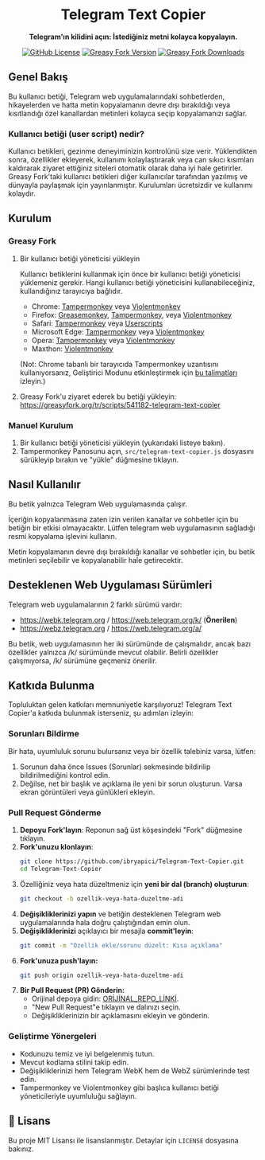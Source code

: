 <div align="center">

# Telegram Text Copier

**Telegram'ın kilidini açın: İstediğiniz metni kolayca kopyalayın.**

[![GitHub License](https://img.shields.io/github/license/ibryapici/telegram-text-copier)](./LICENSE)
[![Greasy Fork Version](https://img.shields.io/greasyfork/v/446342-telegram-text-copier)](https://greasyfork.org/tr/scripts/541182-telegram-text-copier)
[![Greasy Fork Downloads](https://img.shields.io/greasyfork/dt/446342-telegram-text-copier)](https://greasyfork.org/tr/scripts/541182-telegram-text-copier)

</div>

## Genel Bakış

Bu kullanıcı betiği, Telegram web uygulamalarındaki sohbetlerden, hikayelerden ve hatta metin kopyalamanın devre dışı bırakıldığı veya kısıtlandığı özel kanallardan metinleri kolayca seçip kopyalamanızı sağlar.

### Kullanıcı betiği (user script) nedir?

Kullanıcı betikleri, gezinme deneyiminizin kontrolünü size verir. Yüklendikten sonra, özellikler ekleyerek, kullanımı kolaylaştırarak veya can sıkıcı kısımları kaldırarak ziyaret ettiğiniz siteleri otomatik olarak daha iyi hale getirirler. Greasy Fork'taki kullanıcı betikleri diğer kullanıcılar tarafından yazılmış ve dünyayla paylaşmak için yayınlanmıştır. Kurulumları ücretsizdir ve kullanımı kolaydır.

## Kurulum

### Greasy Fork

1.  Bir kullanıcı betiği yöneticisi yükleyin

    Kullanıcı betiklerini kullanmak için önce bir kullanıcı betiği yöneticisi yüklemeniz gerekir. Hangi kullanıcı betiği yöneticisini kullanabileceğiniz, kullandığınız tarayıcıya bağlıdır.

    - Chrome: [Tampermonkey](https://chrome.google.com/webstore/detail/tampermonkey/dhdgffkkebhmkfjojejmpbldmpobfkfo) veya [Violentmonkey](https://chrome.google.com/webstore/detail/violent-monkey/jinjaccalgkegednnccohejagnlnfdag)
    - Firefox: [Greasemonkey](https://addons.mozilla.org/firefox/addon/greasemonkey/), [Tampermonkey](https://addons.mozilla.org/firefox/addon/tampermonkey/), veya [Violentmonkey](https://addons.mozilla.org/firefox/addon/violentmonkey/)
    - Safari: [Tampermonkey](https://chrome.google.com/webstore/detail/tampermonkey/dhdgffkkebhmkfjojejmpbldmpobfkfo) veya [Userscripts](https://apps.apple.com/app/userscripts/id1463298887)
    - Microsoft Edge: [Tampermonkey](https://chrome.google.com/webstore/detail/tampermonkey/dhdgffkkebhmkfjojejmpbldmpobfkfo) veya [Violentmonkey](https://chrome.google.com/webstore/detail/violent-monkey/jinjaccalgkegednnccohejagnlnfdag)
    - Opera: [Tampermonkey](https://chrome.google.com/webstore/detail/tampermonkey/dhdgffkkebhmkfjojejmpbldmpobfkfo) veya [Violentmonkey](https://chrome.google.com/webstore/detail/violent-monkey/jinjaccalgkegednnccohejagnlnfdag)
    - Maxthon: [Violentmonkey](https://chrome.google.com/webstore/detail/violent-monkey/jinjaccalgkegednnccohejagnlnfdag)

    (Not: Chrome tabanlı bir tarayıcıda Tampermonkey uzantısını kullanıyorsanız, Geliştirici Modunu etkinleştirmek için [bu talimatları](https://www.tampermonkey.net/faq.php#Q209) izleyin.)

2.  Greasy Fork'u ziyaret ederek bu betiği yükleyin:
    https://greasyfork.org/tr/scripts/541182-telegram-text-copier

### Manuel Kurulum

1.  Bir kullanıcı betiği yöneticisi yükleyin (yukarıdaki listeye bakın).
2.  Tampermonkey Panosunu açın, `src/telegram-text-copier.js` dosyasını sürükleyip bırakın ve "yükle" düğmesine tıklayın.

## Nasıl Kullanılır

Bu betik yalnızca Telegram Web uygulamasında çalışır.

İçeriğin kopyalanmasına zaten izin verilen kanallar ve sohbetler için bu betiğin bir etkisi olmayacaktır. Lütfen telegram web uygulamasının sağladığı resmi kopyalama işlevini kullanın.

Metin kopyalamanın devre dışı bırakıldığı kanallar ve sohbetler için, bu betik metinleri seçilebilir ve kopyalanabilir hale getirecektir.

## Desteklenen Web Uygulaması Sürümleri

Telegram web uygulamalarının 2 farklı sürümü vardır:

- https://webk.telegram.org / https://web.telegram.org/k/ (**Önerilen**)
- https://webz.telegram.org / https://web.telegram.org/a/

Bu betik, web uygulamasının her iki sürümünde de çalışmalıdır, ancak bazı özellikler yalnızca /k/ sürümünde mevcut olabilir. Belirli özellikler çalışmıyorsa, /k/ sürümüne geçmeniz önerilir.

## Katkıda Bulunma

Topluluktan gelen katkıları memnuniyetle karşılıyoruz! Telegram Text Copier'a katkıda bulunmak isterseniz, şu adımları izleyin:

### Sorunları Bildirme

Bir hata, uyumluluk sorunu bulursanız veya bir özellik talebiniz varsa, lütfen:

1.  Sorunun daha önce Issues (Sorunlar) sekmesinde bildirilip bildirilmediğini kontrol edin.
2.  Değilse, net bir başlık ve açıklama ile yeni bir sorun oluşturun. Varsa ekran görüntüleri veya günlükleri ekleyin.

### Pull Request Gönderme

1.  **Depoyu Fork'layın**: Reponun sağ üst köşesindeki "Fork" düğmesine tıklayın.
2.  **Fork'unuzu klonlayın**:
    ```bash
    git clone https://github.com/ibryapici/Telegram-Text-Copier.git
    cd Telegram-Text-Copier
    ```
3.  Özelliğiniz veya hata düzeltmeniz için **yeni bir dal (branch) oluşturun**:
    ```bash
    git checkout -b ozellik-veya-hata-duzeltme-adi
    ```
4.  **Değişikliklerinizi yapın** ve betiğin desteklenen Telegram web uygulamalarında hala doğru çalıştığından emin olun.
5.  **Değişikliklerinizi** açıklayıcı bir mesajla **commit'leyin**:
    ```bash
    git commit -m "Özellik ekle/sorunu düzelt: Kısa açıklama"
    ```
6.  **Fork'unuza push'layın:**
    ```bash
    git push origin ozellik-veya-hata-duzeltme-adi
    ```
7.  **Bir Pull Request (PR) Gönderin:**
    - Orijinal depoya gidin: [ORİJİNAL_REPO_LİNKİ](https://github.com/ibryapici/Telegram-Text-Copier).
    - "New Pull Request"e tıklayın ve dalınızı seçin.
    - Değişikliklerinizin bir açıklamasını ekleyin ve gönderin.

### Geliştirme Yönergeleri

- Kodunuzu temiz ve iyi belgelenmiş tutun.
- Mevcut kodlama stilini takip edin.
- Değişikliklerinizi hem Telegram WebK hem de WebZ sürümlerinde test edin.
- Tampermonkey ve Violentmonkey gibi başlıca kullanıcı betiği yöneticileriyle uyumluluğu sağlayın.

## 📝 Lisans

Bu proje MIT Lisansı ile lisanslanmıştır. Detaylar için `LICENSE` dosyasına bakınız.
